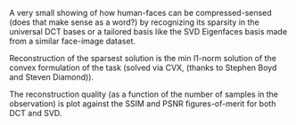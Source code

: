 A very small showing of how human-faces can be compressed-sensed (does that make sense as a word?) by recognizing its sparsity 
in the universal DCT bases or a tailored basis like the SVD Eigenfaces basis made from a similar face-image dataset.

Reconstruction of the sparsest solution is the min l1-norm solution of the convex formulation of the task (solved via CVX, (thanks to Stephen Boyd and Steven Diamond)).

The reconstruction quality (as a function of the number of samples in the observation) is plot against the SSIM and PSNR figures-of-merit for both DCT and SVD.
